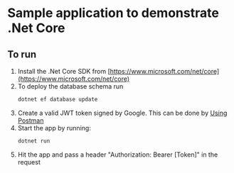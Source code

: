 # Sample application to demonstrate .Net Core

## To run
1. Install the .Net Core SDK from [https://www.microsoft.com/net/core](https://www.microsoft.com/net/core)
2. To deploy the database schema run
    ```Bash
    dotnet ef database update
    ```
3. Create a valid JWT token signed by Google. This can be done by [Using Postman](https://www.getpostman.com/docs/helpers) 
3. Start the app by running:
    ```Bash
    dotnet run
    ```
4. Hit the app and pass a header "Authorization: Bearer [Token]" in the request